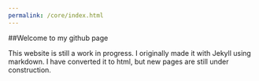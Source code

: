```yaml
---
permalink: /core/index.html
---
```


##Welcome to my github page

This website is still a work in progress. I originally made it with Jekyll using markdown.
I have converted it to html, but new pages are still under construction.
